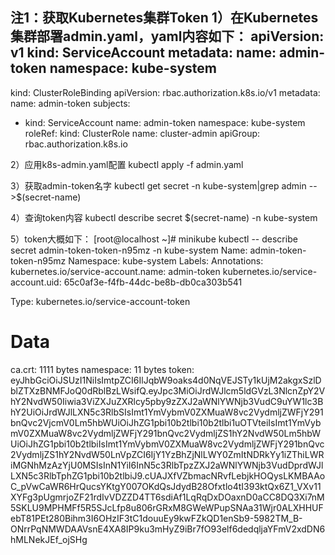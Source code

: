 注1：获取Kubernetes集群Token
1）在Kubernetes集群部署admin.yaml，yaml内容如下：
apiVersion: v1
kind: ServiceAccount
metadata:
  name: admin-token
  namespace: kube-system
---
kind: ClusterRoleBinding
apiVersion: rbac.authorization.k8s.io/v1
metadata:
  name: admin-token
subjects:
  - kind: ServiceAccount
    name: admin-token
    namespace: kube-system
roleRef:
  kind: ClusterRole
  name: cluster-admin
  apiGroup: rbac.authorization.k8s.io

2）应用k8s-admin.yaml配置
kubectl apply -f admin.yaml

3）获取admin-token名字
kubectl get secret -n kube-system|grep admin
-->$(secret-name)

4）查询token内容
kubectl describe secret $(secret-name) -n kube-system

5）token大概如下：
[root@localhost ~]# minikube kubectl -- describe secret admin-token-token-n95mz -n kube-system
Name:         admin-token-token-n95mz
Namespace:    kube-system
Labels:       <none>
Annotations:  kubernetes.io/service-account.name: admin-token
              kubernetes.io/service-account.uid: 65c0af3e-f4fb-44dc-be8b-db0ca303b541

Type:  kubernetes.io/service-account-token

Data
====
ca.crt:     1111 bytes
namespace:  11 bytes
token:      eyJhbGciOiJSUzI1NiIsImtpZCI6IlJqbW9oaks4d0NqVEJSTy1kUjM2akgxSzlDblZTXzBNMFJoQ0dRblBzLWsifQ.eyJpc3MiOiJrdWJlcm5ldGVzL3NlcnZpY2VhY2NvdW50Iiwia3ViZXJuZXRlcy5pby9zZXJ2aWNlYWNjb3VudC9uYW1lc3BhY2UiOiJrdWJlLXN5c3RlbSIsImt1YmVybmV0ZXMuaW8vc2VydmljZWFjY291bnQvc2VjcmV0Lm5hbWUiOiJhZG1pbi10b2tlbi10b2tlbi1uOTVteiIsImt1YmVybmV0ZXMuaW8vc2VydmljZWFjY291bnQvc2VydmljZS1hY2NvdW50Lm5hbWUiOiJhZG1pbi10b2tlbiIsImt1YmVybmV0ZXMuaW8vc2VydmljZWFjY291bnQvc2VydmljZS1hY2NvdW50LnVpZCI6IjY1YzBhZjNlLWY0ZmItNDRkYy1iZThiLWRiMGNhMzAzYjU0MSIsInN1YiI6InN5c3RlbTpzZXJ2aWNlYWNjb3VudDprdWJlLXN5c3RlbTphZG1pbi10b2tlbiJ9.cUAJXfVZbmacNRvfLebjkHOQysLKMBAAoC_pVwCaWR6HrQucsYKtgY007OKdQsJdydB28Ofxtlo4tI393ktQx6Z1_VXv11XYFg3pUgmrjoZF21rdIvVDZZD4TT6sdiAf1LqRqDxDOaxnD0aCC8DQ3Xi7nM5SKLU9MPHMFf5R5SJcLfp8u806rGRxM8GWeWPupSNAa31Wjr0ALXHHUFebT81PEt280Bihm3I6OHzIF3tC1douuEy9kwFZkQD1enSb9-5982TM_B-ONrrPqNMWDAAVsnE4XA8IP9ku3mHyZ9iBr7fO93elf6dedqljaYFmV2xdDN6hMLNekJEf_ojSHg
